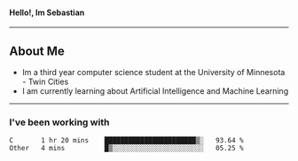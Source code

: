 #### Hello!, Im Sebastian


---
## About Me
- Im a third year computer science student at the University of Minnesota - Twin Cities
- I am currently learning about Artificial Intelligence and Machine Learning

---

### I've been working with
<!--START_SECTION:waka-->

```text
C       1 hr 20 mins    ███████████████████████▒░   93.64 %
Other   4 mins          █▒░░░░░░░░░░░░░░░░░░░░░░░   05.25 %
```

<!--END_SECTION:waka-->


